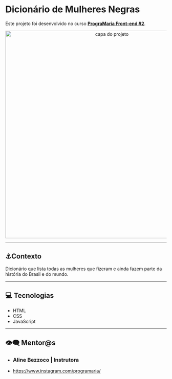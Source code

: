 # Dicionário de Mulheres Negras

Este projeto foi desenvolvido no curso **[PrograMaria Front-end #2](https://www.programaria.org/curso-online-euprogramo-fe2/?vgo_ee=STGmLpwhjTcDJEZ1Obup4xwUnRnlmwiuCIJkd9A7F3A%3D)**. 



<p align="center"><img width="650" src="" alt="capa do projeto"></p>



______

## ⚓Contexto

Dicionário que lista todas as mulheres que fizeram e ainda fazem parte da história do Brasil e do mundo.

________

## 💻 Tecnologias

- HTML
- CSS
- JavaScript

_____

## 👁‍🗨 Mentor@s

- ### **Aline Bezzoco** | Instrutora

- https://www.instagram.com/programaria/

